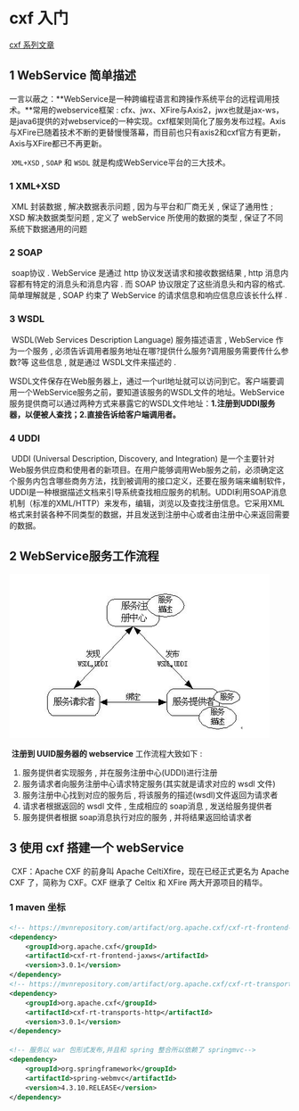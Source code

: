 # cxf 入门

[cxf 系列文章](http://yufenfei.iteye.com/blog/1688133)

## 1 WebService 简单描述

​	一言以蔽之：**WebService是一种跨编程语言和跨操作系统平台的远程调用技术。**常用的webservice框架 : cfx、jwx、XFire与Axis2，jwx也就是jax-ws，是java6提供的对webservice的一种实现。cxf框架则简化了服务发布过程。Axis与XFire已随着技术不断的更替慢慢落幕，而目前也只有axis2和cxf官方有更新，Axis与XFire都已不再更新。

​		`XML+XSD` , `SOAP` 和 `WSDL` 就是构成WebService平台的三大技术。

### 1 XML+XSD

​	XML 封装数据 , 解决数据表示问题 , 因为与平台和厂商无关 , 保证了通用性 ; XSD 解决数据类型问题 , 定义了 webService 所使用的数据的类型 , 保证了不同系统下数据通用的问题

### 2 SOAP

​	soap协议 . WebService 是通过 http 协议发送请求和接收数据结果 , http 消息内容都有特定的消息头和消息内容 . 而 SOAP 协议限定了这些消息头和内容的格式. 简单理解就是 , SOAP 约束了 WebService 的请求信息和响应信息应该长什么样 .

### 3 WSDL

​	WSDL(Web Services Description Language) 服务描述语言 , WebService 作为一个服务 , 必须告诉调用者服务地址在哪?提供什么服务?调用服务需要传什么参数?等 这些信息 , 就是通过 WSDL文件来描述的 .

​	WSDL文件保存在Web服务器上，通过一个url地址就可以访问到它。客户端要调用一个WebService服务之前，要知道该服务的WSDL文件的地址。WebService服务提供商可以通过两种方式来暴露它的WSDL文件地址：**1.注册到UDDI服务器，以便被人查找；2.直接告诉给客户端调用者。**

### 4 UDDI

​	UDDI (Universal Description, Discovery, and Integration) 是一个主要针对Web服务供应商和使用者的新项目。在用户能够调用Web服务之前，必须确定这个服务内包含哪些商务方法，找到被调用的接口定义，还要在服务端来编制软件，UDDI是一种根据描述文档来引导系统查找相应服务的机制。UDDI利用SOAP消息机制（标准的XML/HTTP）来发布，编辑，浏览以及查找注册信息。它采用XML格式来封装各种不同类型的数据，并且发送到注册中心或者由注册中心来返回需要的数据。

## 2 WebService服务工作流程

![](img/webservice.png)

​	**注册到 UUID服务器的 webservice** 工作流程大致如下 :

1. 服务提供者实现服务 , 并在服务注册中心(UDDI)进行注册
2. 服务请求者向服务注册中心请求特定服务(其实就是请求对应的 wsdl 文件)
3. 服务注册中心找到对应的服务后 , 将该服务的描述(wsdl)文件返回为请求者
4. 请求者根据返回的 wsdl 文件 , 生成相应的 soap消息 , 发送给服务提供者
5. 服务提供者根据 soap消息执行对应的服务 , 并将结果返回给请求者

## 3 使用 cxf 搭建一个 webService

​	CXF：Apache CXF 的前身叫 Apache CeltiXfire，现在已经正式更名为 Apache CXF 了，简称为 CXF。CXF 继承了 Celtix 和 XFire 两大开源项目的精华。

### 1 maven 坐标

```Xml
<!-- https://mvnrepository.com/artifact/org.apache.cxf/cxf-rt-frontend-jaxws -->
<dependency>
    <groupId>org.apache.cxf</groupId>
    <artifactId>cxf-rt-frontend-jaxws</artifactId>
    <version>3.0.1</version>
</dependency>
<!-- https://mvnrepository.com/artifact/org.apache.cxf/cxf-rt-transports-http -->
<dependency>
    <groupId>org.apache.cxf</groupId>
    <artifactId>cxf-rt-transports-http</artifactId>
    <version>3.0.1</version>
</dependency>

<!-- 服务以 war 包形式发布,并且和 spring 整合所以依赖了 springmvc-->
<dependency>
    <groupId>org.springframework</groupId>
    <artifactId>spring-webmvc</artifactId>
    <version>4.3.10.RELEASE</version>
</dependency>
```

